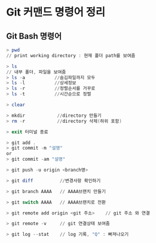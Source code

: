 # Git 커맨드 명령어 정리

## Git Bash 명령어
```powershell
> pwd
// print working directory : 현재 폴더 path를 보여줌
```
```powershell
> ls 
// 내부 폴더, 파일을 보여줌
> ls -a           //숨김파일까지 모두
> ls -l           //상세정보
> ls -r           //정렬순서를 거꾸로
> ls -t           //시간순으로 정렬
```
```powershell
> clear
```
```powershell
> mkdir            //directory 만들기
> rm -r            //directory 삭제(하위 포함)
```
```powershell
> exit 터미널 종료
```
```powershell
> git add .
> git commit -m "설명"
or
> git commit -am "설명"

> git push -u origin <branch명>
```
```powershell
> git diff          //변경사항 확인하기
```
```powershell
> git branch AAAA   // AAAA브랜치 만들기
```
```powershell
> git switch AAAA   // AAAA브랜치로 전환
```
```powershell
> git remote add origin <git 주소>    // git 주소 와 연결
```
```powershell
> git remote -v     // git 연결상태 보여줌
```
```powershell
> git log --stat    // log 기록, "Q" : 빠져나오기
```